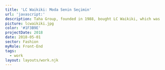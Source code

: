 ```yaml
---
title: 'LC Waikiki: Moda Senin Seçimin'
url: 'javascript:'
description: Taha Group, founded in 1988, bought LC Waikiki, which was born in Paris but grew in Istanbul, and brought it to its current level.
picture: lcwaikiki.jpg
color: '#1F3B9E'
projectDate: 2018
date: 2018-05-01
sector: Fashion
myRole: Front-End
tags:
  - work
layout: layouts/work.njk
---
```


